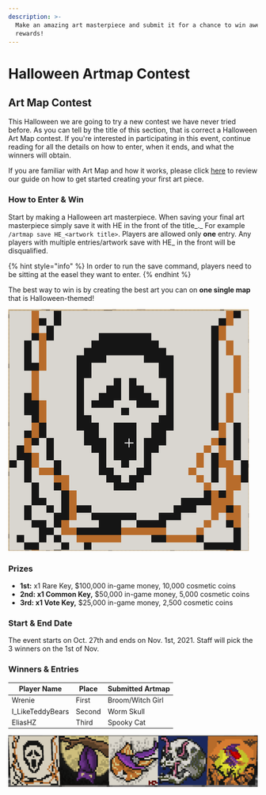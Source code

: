 ```yaml
---
description: >-
  Make an amazing art masterpiece and submit it for a chance to win awesome
  rewards!
---
```


# Halloween Artmap Contest

## Art Map Contest

This Halloween we are going to try a new contest we have never tried before. As you can tell by the title of this section, that is correct a Halloween Art Map contest. If you're interested in participating in this event, continue reading for all the details on how to enter, when it ends, and what the winners will obtain.

If you are familiar with Art Map and how it works, please click [here](../../../servers/towny/art-map.md) to review our guide on how to get started creating your first art piece.&#x20;

### How to Enter **& Win**

Start by making a Halloween art masterpiece. When saving your final art masterpiece simply save it with HE in the front of the title_._ For example `/artmap save HE_<artwork title>`. Players are allowed only **one** entry. Any players with multiple entries/artwork save with HE\_ in the front will be disqualified.&#x20;

{% hint style="info" %}
In order to run the save command, players need to be sitting at the easel they want to enter.&#x20;
{% endhint %}

The best way to win is by creating the best art you can on **one single map** that is Halloween-themed!&#x20;

![Lucky's Submitted Art Work](<../../../.gitbook/assets/image (290).png>)

### Prizes

* **1st:** x1 Rare Key, $100,000 in-game money, 10,000 cosmetic coins
* **2nd:  x1 Common Key,** $50,000 in-game money, 5,000 cosmetic coins
* **3rd: x1 Vote Key,** $25,000 in-game money, 2,500 cosmetic coins

### Start & End Date

The event starts on Oct. 27th and ends on Nov. 1st, 2021. Staff will pick the 3 winners on the 1st of Nov.

### Winners & Entries

| Player Name       | Place  | Submitted Artmap |
| ----------------- | ------ | ---------------- |
| Wrenie            | First  | Broom/Witch Girl |
| I\_LikeTeddyBears | Second | Worm Skull       |
| EliasHZ           | Third  | Spooky Cat       |

![Halloween Artmap Entries](../../../.gitbook/assets/unknown.png)
